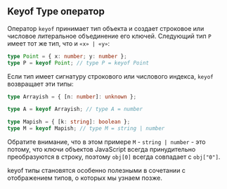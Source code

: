 ## Keyof Type оператор

Оператор `keyof` принимает тип объекта и создает строковое или числовое литеральное объединение его ключей. Следующий тип `P` имеет тот же тип, что и `«x» | «y»`:

```ts
type Point = { x: number; y: number };
type P = keyof Point; // type P = keyof Point
```

Если тип имеет сигнатуру строкового или числового индекса, `keyof` возвращает эти типы:

```ts
type Arrayish = { [n: number]: unknown };

type A = keyof Arrayish; // type A = number

type Mapish = { [k: string]: boolean };
type M = keyof Mapish; // type M = string | number
```

Обратите внимание, что в этом примере `M` - `string | number` - это потому, что ключи объектов JavaScript всегда принудительно преобразуются в строку, поэтому `obj[0]` всегда совпадает с `obj["0"]`.

keyof типы становятся особенно полезными в сочетании с отображением типов, о которых мы узнаем позже.